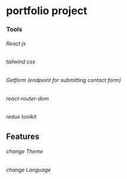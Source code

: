 # portfolio project

### Tools
###### React js
###### tailwind css
###### Getform (endpoint for submitting contact form)
###### react-router-dom
###### redux toolkit


## Features 
###### change Theme
###### change Language

